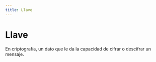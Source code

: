 ```yaml
---
title: Llave
---
```

# Llave

En criptografía, un dato que le da la capacidad de cifrar o descifrar un mensaje.